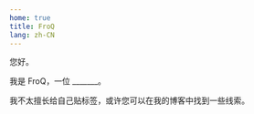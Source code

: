 ```yaml
---
home: true
title: FroQ
lang: zh-CN
---
```


您好。

我是 FroQ，一位 _______。

我不太擅长给自己贴标签，或许您可以在我的<span class="highlight">博客</span>中找到一些线索。
